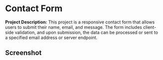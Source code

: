 # Contact Form

**Project Description:**
This project is a responsive contact form that allows users to submit their name, email, and message. The form includes client-side validation, and upon submission, the data can be processed or sent to a specified email address or server endpoint.

## Screenshot 






